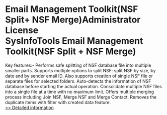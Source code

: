# Email Management Toolkit(NSF Split+ NSF Merge)Administrator License<br />SysInfoTools Email Management Toolkit(NSF Split + NSF Merge)
Key features:-
Performs safe splitting of NSF database file into multiple smaller parts.
Supports multiple options to split NSF: split NSF by size, by date and by sender email ID.
Also supports creation of single NSF file or separate files for selected folders.
Auto-detects the information of NSF database before starting the actual operation.
Consolidate multiple NSF files into a single file at a time with no maximum limit.
Offers multiple merging process including Join NSF, Merge NSF and Merge Contact.
Removes the duplicate items with filter with created data feature.<br />[>> Detailed information](https://secure.shareit.com/shareit/product.html?productid=300726642&affiliateid=200057808)